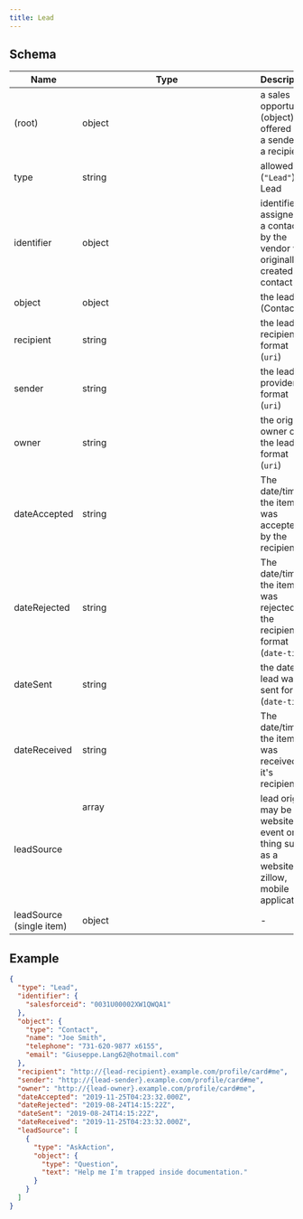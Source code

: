 ```yaml
---
title: Lead
---
```

## Schema

| Name | Type | Description |
|---|---|---|
| (root) | object | a sales opportunity (object) offered by a sender to a recipient. |
| type | string | allowed (`"Lead"`) Lead |
| identifier | object | identifier assigned to a contact by the vendor who originally created the contact |
| object | object | the lead (Contact) |
| recipient | string | the lead recipient format (`uri`) |
| sender | string | the lead provider format (`uri`) |
| owner | string | the original owner of the lead format (`uri`) |
| dateAccepted | string | The date/time the item was accepted by the recipient |
| dateRejected | string | The date/time the item was rejected by the recipient format (`date-time`) |
| dateSent | string | the date the lead was sent format (`date-time`) |
| dateReceived | string | The date/time the item was received by it's recipient |
| leadSource | array<object> | lead origin, may be a website event or a thing such as a website, zillow, mobile applicaton. |
| leadSource (single item) | object | - |

## Example



```json
{
  "type": "Lead",
  "identifier": {
    "salesforceid": "0031U00002XW1QWQA1"
  },
  "object": {
    "type": "Contact",
    "name": "Joe Smith",
    "telephone": "731-620-9877 x6155",
    "email": "Giuseppe.Lang62@hotmail.com"
  },
  "recipient": "http://{lead-recipient}.example.com/profile/card#me",
  "sender": "http://{lead-sender}.example.com/profile/card#me",
  "owner": "http://{lead-owner}.example.com/profile/card#me",
  "dateAccepted": "2019-11-25T04:23:32.000Z",
  "dateRejected": "2019-08-24T14:15:22Z",
  "dateSent": "2019-08-24T14:15:22Z",
  "dateReceived": "2019-11-25T04:23:32.000Z",
  "leadSource": [
    {
      "type": "AskAction",
      "object": {
        "type": "Question",
        "text": "Help me I'm trapped inside documentation."
      }
    }
  ]
}
```
